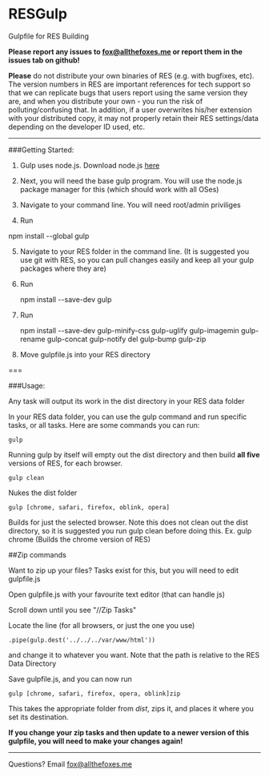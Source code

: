RESGulp
=======

Gulpfile for RES Building

**Please report any issues to fox@allthefoxes.me or report them in the issues tab on github!**

**Please**  do not distribute your own binaries of RES (e.g. with bugfixes, etc). The version numbers in RES are important references for tech support so that we can replicate bugs that users report using the same version they are, and when you distribute your own - you run the risk of polluting/confusing that. In addition, if a user overwrites his/her extension with your distributed copy, it may not properly retain their RES settings/data depending on the developer ID used, etc.

---

###Getting Started:

1. Gulp uses node.js. Download node.js [here](http://nodejs.org/download/)

2. Next, you will need the base gulp program. You will use the node.js package manager for this (which should work with all OSes)

3. Navigate to your command line. You will need root/admin priviliges

4. Run 

npm install --global gulp

5. Navigate to your RES folder in the command line. (It is suggested you use git with RES, so you can pull changes easily and keep all your gulp packages where they are)

6. Run

    npm install --save-dev gulp

7. Run

    npm install --save-dev gulp-minify-css gulp-uglify gulp-imagemin gulp-rename gulp-concat gulp-notify del gulp-bump gulp-zip

8. Move gulpfile.js into your RES directory

===

###Usage:


Any task will output its work in the dist directory in your RES data folder

In your RES data folder, you can use the gulp command and run specific tasks, or all tasks. Here are some commands you can run:

    gulp

Running gulp by itself will empty out the dist directory and then build **all five** versions of RES, for each browser. 

    gulp clean

Nukes the dist folder

    gulp [chrome, safari, firefox, oblink, opera]

Builds for just the selected browser. Note this does not clean out the dist directory, so it is suggested you run gulp clean before doing this. Ex. gulp chrome (Builds the chrome version of RES)


##Zip commands

Want to zip up your files? Tasks exist for this, but you will need to edit gulpfile.js

Open gulpfile.js with your favourite text editor (that can handle js)

Scroll down until you see "//Zip Tasks"

Locate the line (for all browsers, or just the one you use)

    .pipe(gulp.dest('../../../var/www/html'))

and change it to whatever you want. Note that the path is relative to the RES Data Directory

Save gulpfile.js, and you can now run

    gulp [chrome, safari, firefox, opera, oblink]zip

This takes the appropriate folder from *dist*, zips it, and places it where you set its destination. 

**If you change your zip tasks and then update to a newer version of this gulpfile, you will need to make your changes again!**

---

Questions? Email fox@allthefoxes.me
